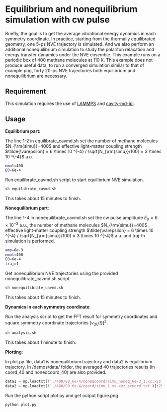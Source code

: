Equilibrium and nonequilibrium simulation with cw pulse
====================================

Briefly, the goal is to get the average vibrational energy dynamics in each symmetry coordinate. In practice, starting from the thermally equilibrated geometry, one 5-ps NVE trajectory is simulated. And we also perform an additional nonequilibrium simulation to study the polariton relaxation and energy transfer dynamics under the NVE ensemble. This example runs on a periodic box of 400 methane molecules at 110 K. This example does not produce useful data, to run a converged simulation similar to that of example.png, forty 20-ps NVE trajectories both equilibrium and nonequilibrium are necessary.

Requirement
-----------------

This simulation requires the use of [LAMMPS](https://www.lammps.org/) and [cavity-md-ipi](https://github.com/TaoELi/cavity-md-ipi).

Usage
-----

**Equilibrium part:**

The line 1-2 in equilibrate_cavmd.sh set the number of methane molecules $N_{\rm{simu}}=400$ and effective light-matter coupling strength $\tilde{\varepsilon} = 6 \times 10 ^{-4} / \sqrt{N_{\rm{simu}}/100} = 3 \times 10 ^{-4}$ a.u. 

```bash
nmol=400
E0=6e-4
```

Run equilibrate_cavmd.sh script to start equilibrium NVE simulation.

```bash
sh equilibrate_cavmd.sh
```

This takes about 15 minutes to finish. 

**Nonequilibrium part**:

The line 1-4 in nonequilibrate_cavmd.sh set the cw pulse amplitude $E_0 = 6 \times 10 ^{-3}$ a.u., the number of methane molecules $N_{\rm{simu}}=400$ , effective light-matter coupling strength $\tilde{\varepsilon} = 6 \times 10 ^{-4} / \sqrt{N_{\rm{simu}}/100} = 3 \times 10 ^{-4}$ a.u. and traj-th simulation is performed.

```bash
amp=6e-3
nmol=400
E0=6e-4
traj=1
```

Get nonequilibrium NVE trajectories using the provided nonequilibrate_cavmd.sh script 

```bash
sh nonequilibrate_cavmd.sh
```

This takes about 15 minutes to finish.

**Dynamics in each symmetry coordinate**:

Run the analysis script to get the FFT result for symmetry coordinates and square symmetry coordinate trajectories $[v_{\sigma\lambda}(t)]^2$.

```bash
sh analysis.sh
```

This takes about 1 minute to finish.

**Plotting**:

In plot.py file, data1 is nonequilibrium trajectory and data2 is equilibrium trajectory. In /demos/data/ folder, the averaged 40 trajectories results (in coord_40 and noneqcoord_40) are also provided.

```python
data1 = np.loadtxt(f'./400/E0_6e-4/noneqcoord/simu_noneq_6e-3_1.xc.xyz.scoord.txt')[:2501,:]
data2 = np.loadtxt(f'./400/E0_6e-4/coord/simu_1.xc.xyz.scoord.txt')[:2501,:]
```

Run the python script plot.py and get output figure.png

```bash
python plot.py
```
